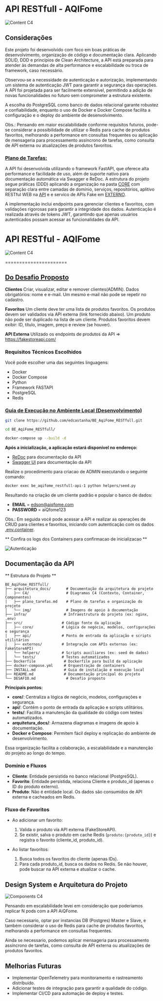 # API RESTfull - AQIFome

![Content C4](./arquitetura_docs/C4/Context.png)


## Considerações 

Este projeto foi desenvolvido com foco em boas práticas de desenvolvimento, organização de código e documentação clara. Aplicando SOLID, DDD e princípios de Clean Architecture, a API está preparada para atender às demandas de alta performance e escalabilidade ou troca de framework, caso necessário.

Observou-se a necessidade de autenticação e autorização, implementando um sistema de autenticação JWT para garantir a segurança das operações. A API foi projetada para ser facilmente extensível, permitindo a adição de novas funcionalidades no futuro sem comprometer a estrutura existente.

A escolha do PostgreSQL como banco de dados relacional garante robustez e confiabilidade, enquanto o uso de Docker e Docker Compose facilita a configuração e o deploy do ambiente de desenvolvimento.

Obs.: Pensando em maior escalabilidade conforme requisitos futuros, pode-se considerar a possibilidade de utilizar o Redis para cache de produtos favoritos, melhorando a performance em consultas frequentes ou aplicação de mensageria para processamento assíncrono de tarefas, como consulta de API externa ou atualizações de produtos favoritos.

### [Plano de Tarefas:](arquitetura_docs/plano_tarefas.md)

A API foi desenvolvida utilizando o framework FastAPI, que oferece alta performance e facilidade de uso, além de suporte nativo para documentação automática via Swagger e ReDoc. A estrutura do projeto segue práticas (DDD) aplicando a organização na pasta [CORE](src/core) com separação clara entre camadas de domínio, serviços, repositórios, aplitivo RESTful WEB na [API](src/api) e e servico de APIs Fake em [EXTERNO](src/externos).

A implementação inclui endpoints para gerenciar clientes e favoritos, com validações rigorosas para garantir a integridade dos dados. 
Autenticação é realizada através de tokens JWT, garantindo que apenas usuários autenticados possam acessar as funcionalidades da API.

# API RESTful - AQIFome
![Content C4](./arquitetura_docs/C4/Container.png)

======================

## [Do Desafio Proposto](DESAFIO.md)

**Clientes**
Criar, visualizar, editar e remover clientes(ADMIN).
Dados obrigatórios: nome e e-mail.
Um mesmo e-mail não pode se repetir no cadastro.

**Favoritos**
Um cliente deve ter uma lista de produtos favoritos.
Os produtos devem ser validados via API externa (link fornecido abaixo).
Um produto não pode ser duplicado na lista de um cliente.
Produtos favoritos devem exibir: ID, título, imagem, preço e review (se houver).

**API Externa**
Utilizado os endpoints de produtos da API => https://fakestoreapi.com/

### Requisitos Técnicos Escolhidos
Você pode escolher uma das seguintes linguagens:
- Docker
- Docker Compose
- Python
- Framework FASTAPI  
- PostgreSQL
- Redis 

###  [Guia de Execução no Ambiente Local (Desenvolvimento)](INSTALL.md)

```bash
git clone https://github.com/edcastanha/BE_AqiFome_RESTfull.git

cd BE_AqiFome_RESTfull/

docker-compose up --build -d
```

**Após a inicialização, a aplicação estará disponível no endereço:**

- [ReDoc](http://localhost:8000/redoc) para documentação da API
- [Swagger UI](http://localhost:8000/docs) para documentação da API

Realize o procedimento para criacao de ADMIN executando o seguinte comando:
```bash
docker exec be_aqifome_restfull-api-1 python helpers/seed.py   
```
Resultando na criação de um cliente padrão e popular o banco de dados:
- **EMAIL**    = edson@aiqfome.com
- **PASSWORD** = aiQfome123

Obs.: Em seguida você pode acessar a API e realizar as operações de CRUD para clientes e favoritos, iniciando com autenticação com os dados [.env.container](./infra/.env.container).

** Confira os logs dos Containers para confirmacao de inicializacao **

![Autenticação](./arquitetura_docs/img/auth_admin_seed.png)


## Documentação da API

** Estrutura do Projeto **

```
BE_AqiFome_RESTfull/
├── arquitetura_docs/       # Documentação da arquitetura do projeto
│   ├── C4/                 # Diagramas C4 (Contexto, Container, Componentes)
│   ├── plano_tarefas.md    # Plano de tarefas e organização do projeto
│   └── img/                # Imagens de apoio à documentação
├── infra/                 # Infraestrutura do projeto (ex: nginx, .env)
├── src/                  # Código fonte da aplicação
│   ├── core/             # Lógica de negócio, modelos, configurações e segurança
│   ├── api/              # Ponto de entrada da aplicação e scripts utilitários
│   ├── externos/         # Integração com APIs externas (ex: FakeStoreAPI)
│   └── helpers/          # Scripts auxiliares (ex: seed de dados)
│   └── tests/            # Testes automatizados
├── Dockerfile             # Dockerfile para build da aplicação
├── docker-compose.yml     # Orquestração de containers
├── INSTALL.md             # Guia de instalação e execução local
├── README.md              # Documentação principal do projeto
└── DESAFIO.md              # Desafio proposto
```

**Principais pontos:**
- **core/**: Centraliza a lógica de negócio, modelos, configurações e segurança.
- **api/**: Contém o ponto de entrada da aplicação e scripts utilitários.
- **tests/**: Facilita a manutenção da qualidade do código com testes automatizados.
- **arquitetura_docs/**: Armazena diagramas e imagens de apoio à documentação.
- **Docker e Compose**: Permitem fácil deploy e replicação do ambiente de desenvolvimento.

Essa organização facilita a colaboração, a escalabilidade e a manutenção do projeto ao longo do tempo.


### Domínio e Fluxos
- **Cliente**: Entidade persistida no banco relacional (PostgreSQL).
- **Favorito**: Entidade persistida, relaciona Cliente e produto_id (apenas o ID do produto externo).
- **Produto**: Não é entidade local. Os dados são consumidos de API externa e cacheados em Redis.

### Fluxo de Favoritos
- Ao adicionar um favorito:
  1. Valida o produto via API externa (FakeStoreAPI).
  2. Se existir, salva o produto em cache Redis (`produto:{produto_id}`) e registra o favorito (cliente_id, produto_id).

- Ao listar favoritos:
  1. Busca todos os favoritos do cliente (apenas IDs).
  2. Para cada produto_id, busca os dados no Redis. Se não houver, pode buscar na API externa e atualizar o cache.

## Design System e Arquitetura do Projeto

![Components C4](./arquitetura_docs/C4/Componet.png)

Pensando em escalabilidade levei em consideração que poderiamos replicar N pods com a API AiQFome.

Caso necessario, optar por instancias DB (Postgres) Master e Slave, e também considerar o uso de Redis para cache de produtos favoritos, melhorando a performance em consultas frequentes.

Ainda se necessario, podemos aplicar mensageria para processamento assíncrono de tarefas, como consulta de API externa ou atualizações de produtos favoritos.

## Melhorias Futuras

- Implementar OpenTelemetry para monitoramento e rastreamento distribuído.
- Adicionar testes de integração para garantir a qualidade do código.
- Implementar CI/CD para automação de deploy e testes.
